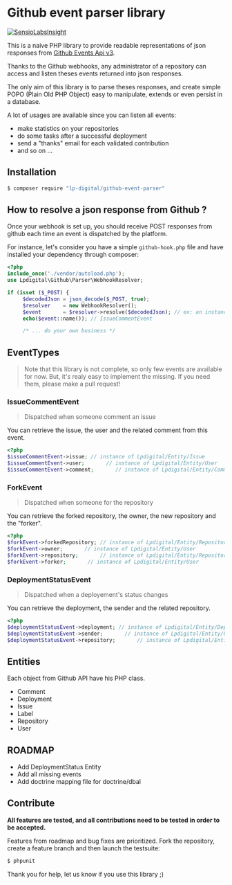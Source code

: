 Github event parser library
============================

[![SensioLabsInsight](https://insight.sensiolabs.com/projects/4bb32121-6a01-4b8c-9044-8a77e52dfa2c/mini.png)](https://insight.sensiolabs.com/projects/4bb32121-6a01-4b8c-9044-8a77e52dfa2c)

This is a naive PHP library to provide readable representations of json responses from [Github Events Api v3](https://developer.github.com/v3/activity/events/types/).

Thanks to the Github webhooks, any administrator of a repository can access and listen theses events returned into json responses.

The only aim of this library is to parse theses responses, and create simple POPO (Plain Old PHP Object) easy to manipulate, extends or even persist in a database.

A lot of usages are available since you can listen all events:
* make statistics on your repositories
* do some tasks after a successful deployment
* send a "thanks" email for each validated contribution
* and so on ...

## Installation

```bash
$ composer require "lp-digital/github-event-parser"
```

## How to resolve a json response from Github ?

Once your webhook is set up, you should receive POST responses from github each time an event is dispatched by the platform.

For instance, let's consider you have a simple `github-hook.php` file and have installed your dependency through composer:
```php
<?php
include_once('./vendor/autoload.php');
use Lpdigital\Github\Parser\WebhookResolver;

if (isset ($_POST) {
     $decodedJson = json_decode($_POST, true);
     $resolver    = new WebhookResolver();
     $event       = $resolver->resolve($decodedJson); // ex: an instance of `IssueCommentEvent`
     echo($event::name()); // IssueCommentEvent

     /* ... do your own business */
```


## EventTypes

> Note that this library is not complete, so only few events are available for now. But, it's realy easy to implement the missing. If you need them, please make a pull request!

### IssueCommentEvent

> Dispatched when someone comment an issue

You can retrieve the issue, the user and the related comment from this event.

```php
<?php
$issueCommentEvent->issue; // instance of Lpdigital/Entity/Issue
$issueCommentEvent->user;       // instance of Lpdigital/Entity/User
$issueCommentEvent->comment;       // instance of Lpdigital/Entity/Comment
```

### ForkEvent

> Dispatched when someone for the repository

You can retrieve the forked repository, the owner, the new repository and the "forker".

```php
<?php
$forkEvent->forkedRepository; // instance of Lpdigital/Entity/Repository
$forkEvent->owner;       // instance of Lpdigital/Entity/User
$forkEvent->repository;       // instance of Lpdigital/Entity/Repository
$forkEvent->forker;       // instance of Lpdigital/Entity/User
```

### DeploymentStatusEvent

> Dispatched when a deployement's status changes

You can retrieve the deployment, the sender and the related repository.

```php
<?php
$deploymentStatusEvent->deployment; // instance of Lpdigital/Entity/Deployment
$deploymentStatusEvent->sender;       // instance of Lpdigital/Entity/User
$deploymentStatusEvent->repository;       // instance of Lpdigital/Entity/Repository
```

## Entities

Each object from Github API have his PHP class.
* Comment
* Deployment
* Issue
* Label
* Repository
* User

## ROADMAP

* Add DeploymentStatus Entity
* Add all missing events
* Add doctrine mapping file for doctrine/dbal

## Contribute

**All features are tested, and all contributions need to be tested in order to be accepted.**

Features from roadmap and bug fixes are prioritized. Fork the repository, create a feature branch and then launch the testsuite:

```bash
$ phpunit
```

Thank you for help, let us know if you use this library ;)
